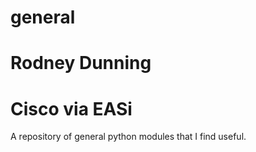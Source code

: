 # general
# Rodney Dunning
# Cisco via EASi

A repository of general python modules that I find useful.
